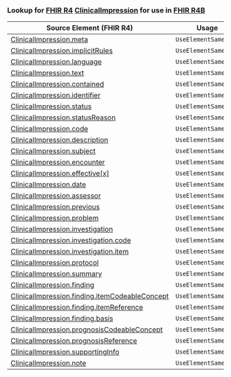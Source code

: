 ### Lookup for [FHIR R4](https://hl7.org/fhir/R4/) [ClinicalImpression](https://hl7.org/fhir/R4/ClinicalImpression.html) for use in [FHIR R4B](https://hl7.org/fhir/R4B/)

| Source Element (FHIR R4) | Usage | Target |
| -------------- | ----- | ------ |
| [ClinicalImpression.meta](https://hl7.org/fhir/R4/ClinicalImpression.html#resource) | `UseElementSameName` | [ClinicalImpression.meta](https://hl7.org/fhir/R4B/ClinicalImpression.html#resource) |
| [ClinicalImpression.implicitRules](https://hl7.org/fhir/R4/ClinicalImpression.html#resource) | `UseElementSameName` | [ClinicalImpression.implicitRules](https://hl7.org/fhir/R4B/ClinicalImpression.html#resource) |
| [ClinicalImpression.language](https://hl7.org/fhir/R4/ClinicalImpression.html#resource) | `UseElementSameName` | [ClinicalImpression.language](https://hl7.org/fhir/R4B/ClinicalImpression.html#resource) |
| [ClinicalImpression.text](https://hl7.org/fhir/R4/ClinicalImpression.html#resource) | `UseElementSameName` | [ClinicalImpression.text](https://hl7.org/fhir/R4B/ClinicalImpression.html#resource) |
| [ClinicalImpression.contained](https://hl7.org/fhir/R4/ClinicalImpression.html#resource) | `UseElementSameName` | [ClinicalImpression.contained](https://hl7.org/fhir/R4B/ClinicalImpression.html#resource) |
| [ClinicalImpression.identifier](https://hl7.org/fhir/R4/ClinicalImpression.html#resource) | `UseElementSameName` | [ClinicalImpression.identifier](https://hl7.org/fhir/R4B/ClinicalImpression.html#resource) |
| [ClinicalImpression.status](https://hl7.org/fhir/R4/ClinicalImpression.html#resource) | `UseElementSameName` | [ClinicalImpression.status](https://hl7.org/fhir/R4B/ClinicalImpression.html#resource) |
| [ClinicalImpression.statusReason](https://hl7.org/fhir/R4/ClinicalImpression.html#resource) | `UseElementSameName` | [ClinicalImpression.statusReason](https://hl7.org/fhir/R4B/ClinicalImpression.html#resource) |
| [ClinicalImpression.code](https://hl7.org/fhir/R4/ClinicalImpression.html#resource) | `UseElementSameName` | [ClinicalImpression.code](https://hl7.org/fhir/R4B/ClinicalImpression.html#resource) |
| [ClinicalImpression.description](https://hl7.org/fhir/R4/ClinicalImpression.html#resource) | `UseElementSameName` | [ClinicalImpression.description](https://hl7.org/fhir/R4B/ClinicalImpression.html#resource) |
| [ClinicalImpression.subject](https://hl7.org/fhir/R4/ClinicalImpression.html#resource) | `UseElementSameName` | [ClinicalImpression.subject](https://hl7.org/fhir/R4B/ClinicalImpression.html#resource) |
| [ClinicalImpression.encounter](https://hl7.org/fhir/R4/ClinicalImpression.html#resource) | `UseElementSameName` | [ClinicalImpression.encounter](https://hl7.org/fhir/R4B/ClinicalImpression.html#resource) |
| [ClinicalImpression.effective[x]](https://hl7.org/fhir/R4/ClinicalImpression.html#resource) | `UseElementSameName` | [ClinicalImpression.effective[x]](https://hl7.org/fhir/R4B/ClinicalImpression.html#resource) |
| [ClinicalImpression.date](https://hl7.org/fhir/R4/ClinicalImpression.html#resource) | `UseElementSameName` | [ClinicalImpression.date](https://hl7.org/fhir/R4B/ClinicalImpression.html#resource) |
| [ClinicalImpression.assessor](https://hl7.org/fhir/R4/ClinicalImpression.html#resource) | `UseElementSameName` | [ClinicalImpression.assessor](https://hl7.org/fhir/R4B/ClinicalImpression.html#resource) |
| [ClinicalImpression.previous](https://hl7.org/fhir/R4/ClinicalImpression.html#resource) | `UseElementSameName` | [ClinicalImpression.previous](https://hl7.org/fhir/R4B/ClinicalImpression.html#resource) |
| [ClinicalImpression.problem](https://hl7.org/fhir/R4/ClinicalImpression.html#resource) | `UseElementSameName` | [ClinicalImpression.problem](https://hl7.org/fhir/R4B/ClinicalImpression.html#resource) |
| [ClinicalImpression.investigation](https://hl7.org/fhir/R4/ClinicalImpression.html#resource) | `UseElementSameName` | [ClinicalImpression.investigation](https://hl7.org/fhir/R4B/ClinicalImpression.html#resource) |
| [ClinicalImpression.investigation.code](https://hl7.org/fhir/R4/ClinicalImpression.html#resource) | `UseElementSameName` | [ClinicalImpression.investigation.code](https://hl7.org/fhir/R4B/ClinicalImpression.html#resource) |
| [ClinicalImpression.investigation.item](https://hl7.org/fhir/R4/ClinicalImpression.html#resource) | `UseElementSameName` | [ClinicalImpression.investigation.item](https://hl7.org/fhir/R4B/ClinicalImpression.html#resource) |
| [ClinicalImpression.protocol](https://hl7.org/fhir/R4/ClinicalImpression.html#resource) | `UseElementSameName` | [ClinicalImpression.protocol](https://hl7.org/fhir/R4B/ClinicalImpression.html#resource) |
| [ClinicalImpression.summary](https://hl7.org/fhir/R4/ClinicalImpression.html#resource) | `UseElementSameName` | [ClinicalImpression.summary](https://hl7.org/fhir/R4B/ClinicalImpression.html#resource) |
| [ClinicalImpression.finding](https://hl7.org/fhir/R4/ClinicalImpression.html#resource) | `UseElementSameName` | [ClinicalImpression.finding](https://hl7.org/fhir/R4B/ClinicalImpression.html#resource) |
| [ClinicalImpression.finding.itemCodeableConcept](https://hl7.org/fhir/R4/ClinicalImpression.html#resource) | `UseElementSameName` | [ClinicalImpression.finding.itemCodeableConcept](https://hl7.org/fhir/R4B/ClinicalImpression.html#resource) |
| [ClinicalImpression.finding.itemReference](https://hl7.org/fhir/R4/ClinicalImpression.html#resource) | `UseElementSameName` | [ClinicalImpression.finding.itemReference](https://hl7.org/fhir/R4B/ClinicalImpression.html#resource) |
| [ClinicalImpression.finding.basis](https://hl7.org/fhir/R4/ClinicalImpression.html#resource) | `UseElementSameName` | [ClinicalImpression.finding.basis](https://hl7.org/fhir/R4B/ClinicalImpression.html#resource) |
| [ClinicalImpression.prognosisCodeableConcept](https://hl7.org/fhir/R4/ClinicalImpression.html#resource) | `UseElementSameName` | [ClinicalImpression.prognosisCodeableConcept](https://hl7.org/fhir/R4B/ClinicalImpression.html#resource) |
| [ClinicalImpression.prognosisReference](https://hl7.org/fhir/R4/ClinicalImpression.html#resource) | `UseElementSameName` | [ClinicalImpression.prognosisReference](https://hl7.org/fhir/R4B/ClinicalImpression.html#resource) |
| [ClinicalImpression.supportingInfo](https://hl7.org/fhir/R4/ClinicalImpression.html#resource) | `UseElementSameName` | [ClinicalImpression.supportingInfo](https://hl7.org/fhir/R4B/ClinicalImpression.html#resource) |
| [ClinicalImpression.note](https://hl7.org/fhir/R4/ClinicalImpression.html#resource) | `UseElementSameName` | [ClinicalImpression.note](https://hl7.org/fhir/R4B/ClinicalImpression.html#resource) |
